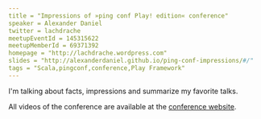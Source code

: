 ```yaml
---
title = "Impressions of »ping conf Play! edition« conference"
speaker = Alexander Daniel
twitter = lachdrache
meetupEventId = 145315622
meetupMemberId = 69371392
homepage = "http://lachdrache.wordpress.com"
slides = "http://alexanderdaniel.github.io/ping-conf-impressions/#/"
tags = "Scala,pingconf,conference,Play Framework"
---
```

I'm talking about facts, impressions and summarize my favorite talks.

All videos of the conference are available at the [conference website](http://www.ping-conf.com).
